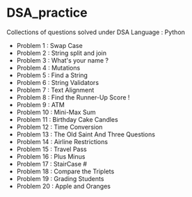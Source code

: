 # DSA_practice
Collections of questions solved under DSA
Language : Python

- Problem 1 : Swap Case
- Problem 2 : String split and join
- Problem 3 : What's your name ?
- Problem 4 : Mutations
- Problem 5 : Find a String
- Problem 6 : String Validators
- Problem 7 : Text Alignment
- Problem 8 : Find the Runner-Up Score !
- Problem 9 : ATM
- Problem 10 : Mini-Max Sum
- Problem 11 : Birthday Cake Candles
- Problem 12 : Time Conversion
- Problem 13 : The Old Saint And Three Questions
- Problem 14 : Airline Restrictions 
- Problem 15 : Travel Pass 
- Problem 16 : Plus Minus
- Problem 17 : StairCase #
- Problem 18 : Compare the Triplets 
- Problem 19 : Grading Students
- Problem 20 : Apple and Oranges